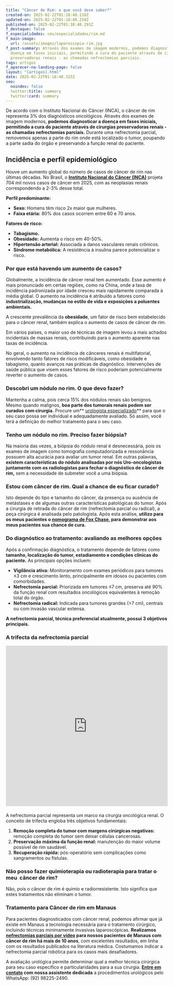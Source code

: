 ```yaml
---
title: "Câncer de Rim: o que você deve saber?"
created-on: 2025-02-22T01:18:48.216Z
updated-on: 2025-02-22T01:18:48.258Z
published-on: 2025-02-22T01:18:48.291Z
f_destaque: false
f_especialidades: cms/especialidades/rim.md
f_main-image:
  url: /assets/images/laparoscopia-rim.jpg
f_post-summary: Através dos exames de imagem modernos, podemos diagnosticar a
  doença em fases iniciais, permitindo a cura do paciente através de cirurgias
  preservadoras renais - as chamadas nefrectomias parciais.
tags: artigos
f_aparecer-na-landing-page: false
layout: "[artigos].html"
date: 2025-02-22T01:18:48.315Z
seo:
  noindex: false
  twitter:title: summary
  twitter:card: summary
---
```

De acordo com o Instituto Nacional do Câncer (INCA), o câncer de rim representa 3% dos diagnósticos oncológicos. Através dos exames de imagem modernos, **podemos diagnosticar a doença em fases iniciais, permitindo a cura do paciente através de cirurgias preservadoras renais - as chamadas nefrectomias parciais.** Durante uma nefrectomia parcial, removemos apenas a parte do rim onde está localizado o tumor, poupando a parte sadia do órgão e preservando a função renal do paciente.

## **Incidência e perfil epidemiológico**

Houve um aumento global do número de casos de câncer de rim nas últimas décadas. No Brasil, o **[Instituto Nacional do Câncer (INCA)](https://www.gov.br/inca/pt-br/assuntos/noticias/2022/inca-estima-704-mil-casos-de-cancer-por-ano-no-brasil-ate-2025)** projeta 704 mil novos casos de câncer em 2025, com as neoplasias renais correspondendo a 2-3% desse total.

**Perfil predominante:**

* **Sexo:** Homens têm risco 2x maior que mulheres.
* **Faixa etária:** 80% dos casos ocorrem entre 60 e 70 anos.

**Fatores de risco:**

* **Tabagismo.**
* **Obesidade:** Aumenta o risco em 40-50%.
* **Hipertensão arterial:** Associada a danos vasculares renais crônicos.
* **Síndrome metabólica:** A resistência à insulina parece potencializar o risco.

### Por que está havendo um aumento de casos?

Globalmente, a incidência de câncer renal tem aumentado. Esse aumento é mais pronunciado em certas regiões, como na China, onde a taxa de incidência padronizada por idade cresceu mais rapidamente comparada à média global. O aumento na incidência é atribuído a fatores como **industrialização, mudanças no estilo de vida e exposições a poluentes ambientais.**

A crescente prevalência da **obesidade**, um fator de risco bem estabelecido para o câncer renal, também explica o aumento de casos de câncer de rim.

Em vários países, o maior uso de técnicas de imagem levou a mais achados incidentais de massas renais, contribuindo para o aumento aparente nas taxas de incidência. 

No geral, o aumento na incidência de cânceres renais é multifatorial, envolvendo tanto fatores de risco modificáveis, como obesidade e tabagismo, quanto avanços nas práticas de diagnóstico. Intervenções de saúde pública que visem esses fatores de risco poderiam potencialmente reverter o aumento de casos.

### Descobri um nódulo no rim. O que devo fazer?

Mantenha a calma, pois cerca 15% dos nódulos renais são benignos. Mesmo quando malignos, **boa parte dos tumorais renais podem ser curados com cirurgia.** Procure um** [urologista especializado](https://uroconsult.com.br/artigos/urologista-em-manaus/)** para que o seu caso possa ser individual e adequadamente avaliado. Só assim, você terá a definição do melhor tratamento para o seu caso.

### Tenho um nódulo no rim. Preciso fazer biópsia?

Na maioria das vezes, a biópsia do nódulo renal é desnecessária, pois os exames de imagem como tomografia computadorizada e ressonância possuem alta acurácia para avaliar um tumor renal. Em outras palavras, **existem características do nódulo analisadas por nós Uro-oncologistas juntamente com os radiologistas para fechar o diagnóstico de câncer de rim,** sem a necessidade de submeter você a uma biópsia.

### Estou com câncer de rim. Qual a chance de eu ficar curado?

Isto depende do tipo e tamanho do câncer, da presença ou ausência de metástases e de algumas outras características patológicas do tumor. Após a cirurgia de retirada do câncer de rim (nefrectomia parcial ou radical), a peça cirúrgica é analisada pelo patologista. Após esta análise, **utilizo para os meus pacientes o [nomograma de Fox Chase](https://physicianresources.foxchase.org/news/new-prognostic-model-more-accurately-predicts-kidney-cancer-recurrence-and-survival), para demonstrar aos meus pacientes sua chance de cura.**

### Do diagnóstico ao tratamento: avaliando as melhores opções

Após a confirmação diagnóstica, o tratamento depende de fatores como **tamanho, localização do tumor, estadiamento e condições clínicas do paciente.** As principais opções incluem:

* **Vigilância ativa:** Monitoramento com exames periódicos para tumores ≤3 cm e crescimento lento, principalmente em idosos ou pacientes com comorbidades.
* **Nefrectomia parcial:** Priorizada em tumores ≤7 cm, preserva até 90% da função renal com resultados oncológicos equivalentes à remoção total do órgão.
* **Nefrectomia radical:** Indicada para tumores grandes (>7 cm), centrais ou com invasão vascular extensa.

**A nefrectomia parcial, técnica preferencial atualmente, possui 3 objetivos principais.**

### A trifecta da nefrectomia parcial

<div style="text-align: center; margin-bottom: 20px;">
  <iframe
    width="100%"
    height="500"
    src="https://www.youtube.com/embed/Ree9M6E650E"
    title="Nefrectomia parcial #cancerderim"
    frameborder="0"
    allow="accelerometer; autoplay; clipboard-write; encrypted-media; gyroscope; picture-in-picture; web-share"
    referrerpolicy="strict-origin-when-cross-origin"
    allowfullscreen
    id="responsive-video"
    style="max-width: 800px; margin: 0 auto; display: block;"
  ></iframe>
  <script>
    function adjustIframeHeight() {
      var iframe = document.getElementById('responsive-video');
      if (window.innerWidth < 768) {
        iframe.style.height = '300px'; // Altura para celular
      } else {
        iframe.style.height = '500px'; // Altura para desktop
      }
    }  </script>
</div>

A nefrectomia parcial representa um marco na cirurgia oncológica renal. O conceito de trifecta engloba três objetivos fundamentais:

1. **Remoção completa do tumor com margens cirúrgicas negativas:** remoção completa do tumor sem deixar células cancerosas.
2. **Preservação máxima da função renal:** manutenção do maior volume possível de rim saudável.
3. **Recuperação rápida:** pós-operatório sem complicações como sangramentos ou fístulas.

### Não posso fazer quimioterapia ou radioterapia para tratar o meu  câncer de rim?

Não, pois o câncer de rim é quimio e radiorresistente. Isto significa que estes tratamentos não eliminam o tumor.

### Tratamento para Câncer de rim em Manaus

Para pacientes diagnosticados com câncer renal, podemos afirmar que já existe em Manaus a tecnologia necessária para o tratamento cirúrgico, incluindo técnicas minimamente invasivas laparoscópicas. **Realizamos [nefrectomias parciais por vídeo](https://uroconsult.com.br/artigos/retirada-do-rim-por-laparoscopia-como-e-feita/) para nossos pacientes de Manaus com câncer de rim há mais de 10 anos**, com excelentes resultados, em linha com os resultados publicados na literatura médica.  Costumamos indicar a nefrectomia parcial robótica para os casos mais desafiadores.

A avaliação urológica permite determinar qual a melhor técnica cirúrgica para seu caso específico e particularidades para a sua cirurgia. **[Entre em contato](https://web.whatsapp.com/send/?phone=5592982252490) com nossa assistente dedicada** a procedimentos urológicos pelo WhatsApp: (92) 98225-2490.